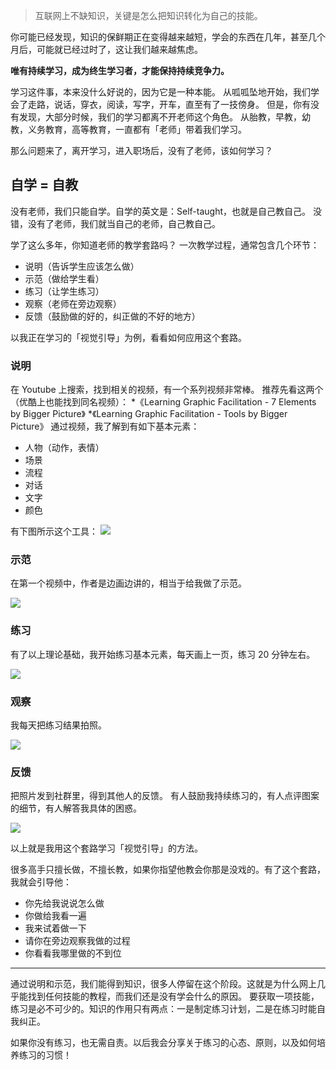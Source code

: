 >互联网上不缺知识，关键是怎么把知识转化为自己的技能。

你可能已经发现，知识的保鲜期正在变得越来越短，学会的东西在几年，甚至几个月后，可能就已经过时了，这让我们越来越焦虑。

**唯有持续学习，成为终生学习者，才能保持持续竞争力。**

学习这件事，本来没什么好说的，因为它是一种本能。
从呱呱坠地开始，我们学会了走路，说话，穿衣，阅读，写字，开车，直至有了一技傍身。
但是，你有没有发现，大部分时候，我们的学习都离不开老师这个角色。
从胎教，早教，幼教，义务教育，高等教育，一直都有「老师」带着我们学习。

那么问题来了，离开学习，进入职场后，没有了老师，该如何学习？

## 自学 = 自教
没有老师，我们只能自学。自学的英文是：Self-taught，也就是自己教自己。
没错，没有了老师，我们就当自己的老师，自己教自己。

学了这么多年，你知道老师的教学套路吗？
一次教学过程，通常包含几个环节：
* 说明（告诉学生应该怎么做）
* 示范（做给学生看）
* 练习（让学生练习）
* 观察（老师在旁边观察）
* 反馈（鼓励做的好的，纠正做的不好的地方）

以我正在学习的「视觉引导」为例，看看如何应用这个套路。

### 说明
在 Youtube 上搜索，找到相关的视频，有一个系列视频非常棒。
推荐先看这两个（优酷上也能找到同名视频）：
*《Learning Graphic Facilitation - 7 Elements by Bigger Picture》
*《Learning Graphic Facilitation - Tools by Bigger Picture》
通过视频，我了解到有如下基本元素：
* 人物（动作，表情）
* 场景
* 流程
* 对话
* 文字
* 颜色

有下图所示这个工具：
![](./_image/2017-02-17-07-47-22.jpg)


### 示范
在第一个视频中，作者是边画边讲的，相当于给我做了示范。

![](./_image/2017-02-17-07-52-38.jpg)

### 练习
有了以上理论基础，我开始练习基本元素，每天画上一页，练习 20 分钟左右。

![](./_image/2017-02-17-08-08-58.jpg)



### 观察
我每天把练习结果拍照。

![](./_image/2017-02-17-08-00-21.jpg)

### 反馈
把照片发到社群里，得到其他人的反馈。
有人鼓励我持续练习的，有人点评图案的细节，有人解答我具体的困惑。

![](./_image/2017-02-17-08-07-19.jpg)

以上就是我用这个套路学习「视觉引导」的方法。 

很多高手只擅长做，不擅长教，如果你指望他教会你那是没戏的。有了这个套路，我就会引导他：
* 你先给我说说怎么做
* 你做给我看一遍
* 我来试着做一下
* 请你在旁边观察我做的过程
* 你看看我哪里做的不到位

---
通过说明和示范，我们能得到知识，很多人停留在这个阶段。这就是为什么网上几乎能找到任何技能的教程，而我们还是没有学会什么的原因。
要获取一项技能，练习是必不可少的。知识的作用只有两点：一是制定练习计划，二是在练习时能自我纠正。

如果你没有练习，也无需自责。以后我会分享关于练习的心态、原则，以及如何培养练习的习惯！